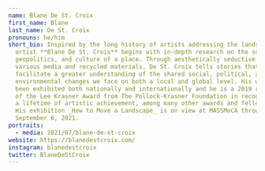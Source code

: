 ```yaml
---
name: Blane De St. Croix
first_name: Blane
last_name: De St. Croix
pronouns: he/him
short_bio: Inspired by the long history of artists addressing the landscape,
  artist **Blane De St. Croix** begins with in-depth research on the science,
  geopolitics, and culture of a place. Through aesthetically seductive works in
  various media and recycled materials, De St. Croix tells stories that
  facilitate a greater understanding of the shared social, political, and
  environmental changes we face on both a local and global level. His work has
  been exhibited both nationally and internationally and he is a 2019 recipient
  of the Lee Krasner Award from The Pollock-Krasner Foundation in recognition of
  a lifetime of artistic achievement, among many other awards and fellowships.
  His exhibition _How to Move a Landscape_ is on view at MASSMoCA through
  September 6, 2021.
portraits:
  - media: 2021/07/blane-de-st-croix
website: https://blanedestcroix.com/
instagram: blanedestcroix
twitter: BlaneDeStCroix
---
```

